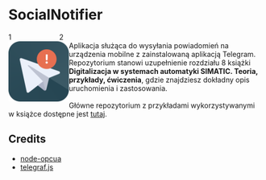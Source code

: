 # SocialNotifier

<div style="float:left;width:20%">1</div>
<div style="float:left;width:80%">2</div>
<img src="img/SocialNotifier_Icon.png" width="120" title="SocialNotifier application icon" align="left">
Aplikacja służąca do wysyłania powiadomień na urządzenia mobilne z zainstalowaną aplikacją Telegram. Repozytorium stanowi uzupełnienie rozdziału 8 książki <strong>Digitalizacja w systemach automatyki SIMATIC. Teoria, przykłady, ćwiczenia</strong>, gdzie znajdziesz dokładny opis uruchomienia i zastosowania.
<br><br>
Główne repozytorium z przykładami wykorzystywanymi w książce dostępne jest <a href="https://github.com/newshade/Digitalizacja-w-systemach-automatyki">tutaj</a>.

## Credits
- [node-opcua](https://github.com/node-opcua/node-opcua)
- [telegraf.js](https://github.com/telegraf/telegraf)
